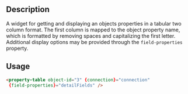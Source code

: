 <!--

@module property-table
@parent Home.components
@group property-table.types Types
@group property-table.props Properties

-->

## Description
A widget for getting and displaying an objects properties in a tabular two column format.
The first column is mapped to the object property name, which is formatted by removing spaces
and capitalizing the first letter. Additional display options may be provided through the
`field-properties` property.

## Usage

```html
<property-table object-id="3" {connection}="connection"
 {field-properties}="detailFields" />
```
